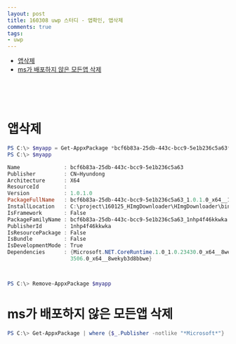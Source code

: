 ```yaml
---
layout: post
title: 160308 uwp 스터디 - 앱확인, 앱삭제
comments: true
tags:
- uwp
---
```


<!-- TOC -->

- [앱삭제](#앱삭제)
- [ms가 배포하지 않은 모든앱 삭제](#ms가-배포하지-않은-모든앱-삭제)

<!-- /TOC -->

<br>
<br>
<br>

# 앱삭제

```powershell
PS C:\> $myapp = Get-AppxPackage *bcf6b83a-25db-443c-bcc9-5e1b236c5a63*
PS C:\> $myapp

Name              : bcf6b83a-25db-443c-bcc9-5e1b236c5a63
Publisher         : CN=Hyundong
Architecture      : X64
ResourceId        :
Version           : 1.0.1.0
PackageFullName   : bcf6b83a-25db-443c-bcc9-5e1b236c5a63_1.0.1.0_x64__1nhp4f46kkwka
InstallLocation   : C:\project\160125_HImgDownloader\HImgDownloader\bin\x64\Debug\AppX
IsFramework       : False
PackageFamilyName : bcf6b83a-25db-443c-bcc9-5e1b236c5a63_1nhp4f46kkwka
PublisherId       : 1nhp4f46kkwka
IsResourcePackage : False
IsBundle          : False
IsDevelopmentMode : True
Dependencies      : {Microsoft.NET.CoreRuntime.1.0_1.0.23430.0_x64__8wekyb3d8bbwe, Microsoft.VCLibs.140.00.Debug_14.0.2
                    3506.0_x64__8wekyb3d8bbwe}



PS C:\> Remove-AppxPackage $myapp
```

# ms가 배포하지 않은 모든앱 삭제

```powershell
PS C:\> Get-AppxPackage | where {$_.Publisher -notlike "*Microsoft*"} | Remove-AppxPackage
```
